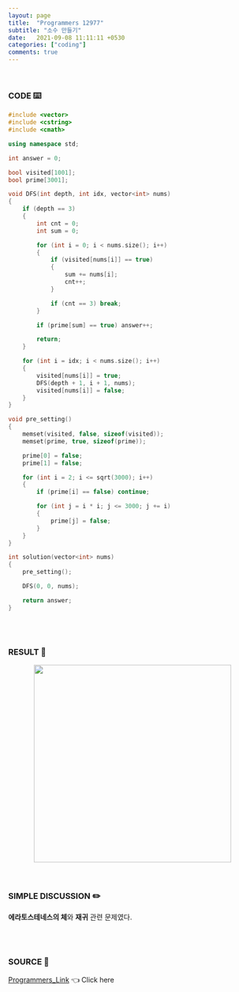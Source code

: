 ```yaml
---
layout: page
title:  "Programmers 12977"
subtitle: "소수 만들기"
date:   2021-09-08 11:11:11 +0530
categories: ["coding"]
comments: true
---
```


<br>

### CODE ⌨️

```c++
#include <vector>
#include <cstring>
#include <cmath>

using namespace std;

int answer = 0;

bool visited[1001];
bool prime[3001];

void DFS(int depth, int idx, vector<int> nums)
{
	if (depth == 3)
	{
		int cnt = 0;
		int sum = 0;

		for (int i = 0; i < nums.size(); i++)
		{
			if (visited[nums[i]] == true)
			{
				sum += nums[i];
				cnt++;
			}

			if (cnt == 3) break;
		}

		if (prime[sum] == true) answer++;

		return;
	}

	for (int i = idx; i < nums.size(); i++)
	{
		visited[nums[i]] = true;
		DFS(depth + 1, i + 1, nums);
		visited[nums[i]] = false;
	}
}

void pre_setting()
{
	memset(visited, false, sizeof(visited));
	memset(prime, true, sizeof(prime));

	prime[0] = false;
	prime[1] = false;

	for (int i = 2; i <= sqrt(3000); i++)
	{
		if (prime[i] == false) continue;

		for (int j = i * i; j <= 3000; j += i)
		{
			prime[j] = false;
		}
	}
}

int solution(vector<int> nums)
{
	pre_setting();

	DFS(0, 0, nums);

	return answer;
}
```  

<br>
<br>

### RESULT 💛

<img src="{{ '/assets/programmers/p12977r.jpg' }}" style="width: 400px; height: auto; margin-left: auto; margin-right: auto; display: block;">  

<br>
<br>

### SIMPLE DISCUSSION ✏️

**에라토스테네스의 체**와 **재귀** 관련 문제였다.  

<br>
<br>

### SOURCE 💎

[Programmers_Link][link] 👈 Click here  

<br>

<script src="https://utteranc.es/client.js"
        repo="DCherish/DCherish.github.io"
        issue-term="pathname"
        theme="boxy-light"
        crossorigin="anonymous"
        async>
</script>

[link]: https://programmers.co.kr/learn/courses/30/lessons/12977